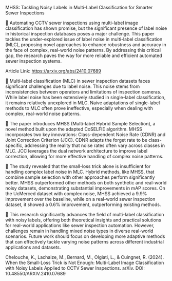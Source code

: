 MHSS: Tackling Noisy Labels in Multi-Label Classification for Smarter Sewer Inspections

📌 Automating CCTV sewer inspections using multi-label image classification has shown promise, but the significant presence of label noise in historical inspection databases poses a major challenge. This paper tackles the under-explored issue of label noise in multi-label classification (MLC), proposing novel approaches to enhance robustness and accuracy in the face of complex, real-world noise patterns. By addressing this critical gap, the research paves the way for more reliable and efficient automated sewer inspection systems.

Article Link: https://arxiv.org/abs/2410.07689

🔹 Multi-label classification (MLC) in sewer inspection datasets faces significant challenges due to label noise. This noise stems from inconsistencies between operators and limitations of inspection cameras. While label noise has been extensively studied in single-label classification, it remains relatively unexplored in MLC. Naive adaptations of single-label methods to MLC often prove ineffective, especially when dealing with complex, real-world noise patterns.

🔹 The paper introduces MHSS (Multi-label Hybrid Sample Selection), a novel method built upon the adapted CoSELFIE algorithm. MHSS incorporates two key innovations: Class-dependent Noise Rate (CDNR) and Joint Correction Criterion (JCC). CDNR adapts the forget rate to be class-specific, addressing the reality that noise rates often vary across classes in MLC. JCC leverages the dual network architecture to improve label correction, allowing for more effective handling of complex noise patterns.

🔹 The study revealed that the small-loss trick alone is insufficient for handling complex label noise in MLC. Hybrid methods, like MHSS, that combine sample selection with other approaches perform significantly better. MHSS outperformed other methods on both synthetic and real-world noisy datasets, demonstrating substantial improvements in mAP scores. On the UcMerced dataset with complex noise, MHSS achieved a 9.9% improvement over the baseline, while on a real-world sewer inspection dataset, it showed a 0.6% improvement, outperforming existing methods.

🔹 This research significantly advances the field of multi-label classification with noisy labels, offering both theoretical insights and practical solutions for real-world applications like sewer inspection automation. However, challenges remain in handling mixed noise types in diverse real-world scenarios. Future work should focus on developing more adaptive methods that can effectively tackle varying noise patterns across different industrial applications and datasets.

Chelouche, K., Lachaize, M., Bernard, M., Olgiati, L., & Cuingnet, R. (2024). When the Small-Loss Trick is Not Enough: Multi-Label Image Classification with Noisy Labels Applied to CCTV Sewer Inspections. arXiv. DOI: 10.48550/ARXIV.2410.07689